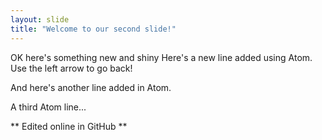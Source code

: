 ```yaml
---
layout: slide
title: "Welcome to our second slide!"
---
```

OK here's something new and shiny
Here's a new line added using Atom.
Use the left arrow to go back!


And here's another line added in Atom.

A third Atom line...

** Edited online in GitHub **

